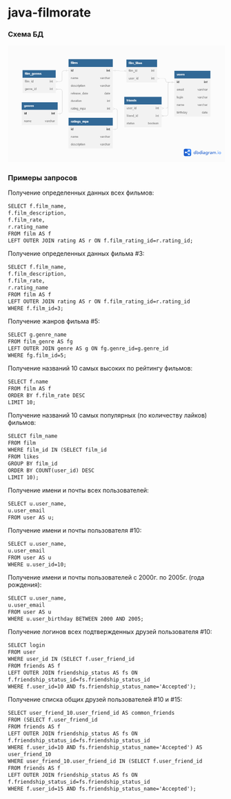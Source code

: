 # java-filmorate

### Схема БД

![java-filmorate database scheme](shema1.png)

### Примеры запросов

Получение определенных данных всех фильмов:

```roomsql
SELECT f.film_name,
f.film_description,
f.film_rate,
r.rating_name
FROM film AS f
LEFT OUTER JOIN rating AS r ON f.film_rating_id=r.rating_id;
```

Получение определенных данных фильма #3:

```roomsql
SELECT f.film_name,
f.film_description,
f.film_rate,
r.rating_name
FROM film AS f
LEFT OUTER JOIN rating AS r ON f.film_rating_id=r.rating_id
WHERE f.film_id=3;
```

Получение жанров фильма #5:

```roomsql
SELECT g.genre_name
FROM film_genre AS fg
LEFT OUTER JOIN genre AS g ON fg.genre_id=g.genre_id
WHERE fg.film_id=5;
```

Получение названий 10 самых высоких по рейтингу фильмов:

```roomsql
SELECT f.name
FROM film AS f
ORDER BY f.film_rate DESC
LIMIT 10;
```

Получение названий 10 самых популярных (по количеству лайков) фильмов:

```roomsql
SELECT film_name
FROM film
WHERE film_id IN (SELECT film_id
FROM likes
GROUP BY film_id
ORDER BY COUNT(user_id) DESC
LIMIT 10);
```

Получение имени и почты всех пользователей:

```roomsql
SELECT u.user_name,
u.user_email
FROM user AS u;
```

Получение имени и почты пользователя #10:

```roomsql
SELECT u.user_name,
u.user_email
FROM user AS u
WHERE u.user_id=10;
```

Получение имени и почты пользователей с 2000г. по 2005г. (года рождения):

```roomsql
SELECT u.user_name,
u.user_email
FROM user AS u
WHERE u.user_birthday BETWEEN 2000 AND 2005;
```

Получение логинов всех подтвержденных друзей пользователя #10:

```roomsql
SELECT login
FROM user
WHERE user_id IN (SELECT f.user_friend_id
FROM friends AS f
LEFT OUTER JOIN friendship_status AS fs ON f.friendship_status_id=fs.friendship_status_id
WHERE f.user_id=10 AND fs.friendship_status_name='Accepted');

```

Получение списка общих друзей пользователей #10 и #15:

```roomsql
SELECT user_friend_10.user_friend_id AS common_friends
FROM (SELECT f.user_friend_id
FROM friends AS f
LEFT OUTER JOIN friendship_status AS fs ON f.friendship_status_id=fs.friendship_status_id
WHERE f.user_id=10 AND fs.friendship_status_name='Accepted') AS user_friend_10
WHERE user_friend_10.user_friend_id IN (SELECT f.user_friend_id
FROM friends AS f
LEFT OUTER JOIN friendship_status AS fs ON f.friendship_status_id=fs.friendship_status_id
WHERE f.user_id=15 AND fs.friendship_status_name='Accepted');
```

